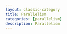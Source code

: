 ```yaml
---
layout: classic-category
title: Parallelism
categories: [parallelism]
description: Parallelism
---
```

